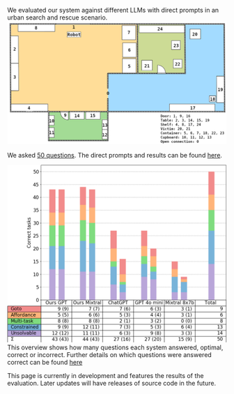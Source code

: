 
We evaluated our system against different LLMs with direct prompts in an urban search and rescue scenario.
![image of the scenario](/evaluation/scenario.png)

We asked [50 questions](/evaluation/questions.txt). The direct prompts and results can be found [here](/evaluation).

![bar chart of results](/evaluation/plot.png)
This overview shows how many questions each system answered, optimal, correct or incorrect. Further details on which questions were answered correct can be found [here](/evaluation)


This page is currently in development and features the results of the evaluation. Later updates will have releases of source code in the future.


